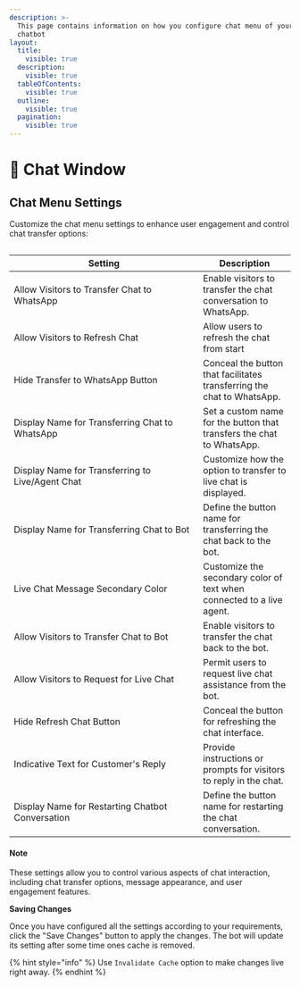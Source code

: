 ```yaml
---
description: >-
  This page contains information on how you configure chat menu of your website
  chatbot
layout:
  title:
    visible: true
  description:
    visible: true
  tableOfContents:
    visible: true
  outline:
    visible: true
  pagination:
    visible: true
---
```


# 📖 Chat Window

## Chat Menu Settings

Customize the chat menu settings to enhance user engagement and control chat transfer options:

<figure><img src="https://github.com/airayzing/helpdocs/blob/develop/.gitbook/assets/Bot%20-24%20(1).png" alt=""><figcaption></figcaption></figure>

<table><thead><tr><th width="323">Setting</th><th>Description</th></tr></thead><tbody><tr><td>Allow Visitors to Transfer Chat to WhatsApp</td><td>Enable visitors to transfer the chat conversation to WhatsApp.</td></tr><tr><td>Allow Visitors to Refresh Chat</td><td>Allow users to refresh the chat from start</td></tr><tr><td>Hide Transfer to WhatsApp Button</td><td>Conceal the button that facilitates transferring the chat to WhatsApp.</td></tr><tr><td>Display Name for Transferring Chat to WhatsApp</td><td>Set a custom name for the button that transfers the chat to WhatsApp.</td></tr><tr><td>Display Name for Transferring to Live/Agent Chat</td><td>Customize how the option to transfer to live chat is displayed.</td></tr><tr><td>Display Name for Transferring Chat to Bot</td><td>Define the button name for transferring the chat back to the bot.</td></tr><tr><td>Live Chat Message Secondary Color</td><td>Customize the secondary color of text when connected to a live agent.</td></tr><tr><td>Allow Visitors to Transfer Chat to Bot</td><td>Enable visitors to transfer the chat back to the bot.</td></tr><tr><td>Allow Visitors to Request for Live Chat</td><td>Permit users to request live chat assistance from the bot.</td></tr><tr><td>Hide Refresh Chat Button</td><td>Conceal the button for refreshing the chat interface.</td></tr><tr><td>Indicative Text for Customer's Reply</td><td>Provide instructions or prompts for visitors to reply in the chat.</td></tr><tr><td>Display Name for Restarting Chatbot Conversation</td><td>Define the button name for restarting the chat conversation.</td></tr></tbody></table>

#### Note

These settings allow you to control various aspects of chat interaction, including chat transfer options, message appearance, and user engagement features.

**Saving Changes**

Once you have configured all the settings according to your requirements, click the "Save Changes" button to apply the changes. The bot will update its setting after some time ones cache is removed.

{% hint style="info" %}
Use `Invalidate Cache` option to make changes live right away.
{% endhint %}
